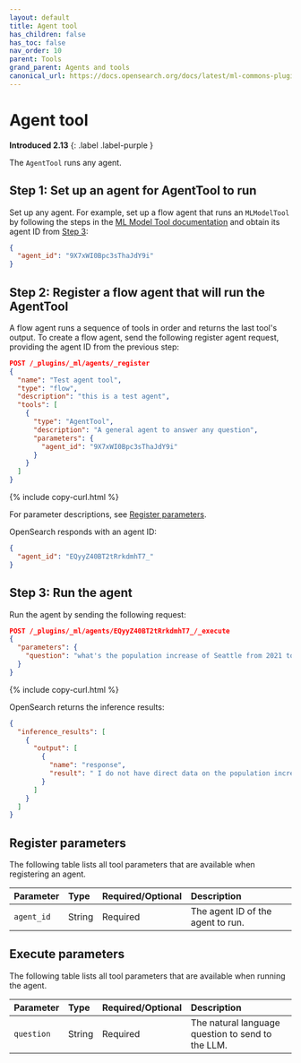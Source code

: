 ```yaml
---
layout: default
title: Agent tool
has_children: false
has_toc: false
nav_order: 10
parent: Tools
grand_parent: Agents and tools
canonical_url: https://docs.opensearch.org/docs/latest/ml-commons-plugin/agents-tools/tools/agent-tool/
---
```


<!-- vale off -->
# Agent tool
**Introduced 2.13**
{: .label .label-purple }
<!-- vale on -->

The `AgentTool` runs any agent.

## Step 1: Set up an agent for AgentTool to run

Set up any agent. For example, set up a flow agent that runs an `MLModelTool` by following the steps in the [ML Model Tool documentation]({{site.url}}{{site.baseurl}}/ml-commons-plugin/agents-tools/tools/ml-model-tool/) and obtain its agent ID from [Step 3]({{site.url}}{{site.baseurl}}/ml-commons-plugin/agents-tools/tools/ml-model-tool/#step-3-register-a-flow-agent-that-will-run-the-mlmodeltool):

```json
{
  "agent_id": "9X7xWI0Bpc3sThaJdY9i"
}
```

## Step 2: Register a flow agent that will run the AgentTool

A flow agent runs a sequence of tools in order and returns the last tool's output. To create a flow agent, send the following register agent request, providing the agent ID from the previous step:

```json
POST /_plugins/_ml/agents/_register
{
  "name": "Test agent tool",
  "type": "flow",
  "description": "this is a test agent",
  "tools": [
    {
      "type": "AgentTool",
      "description": "A general agent to answer any question",
      "parameters": {
        "agent_id": "9X7xWI0Bpc3sThaJdY9i"
      }
    }
  ]
}
```
{% include copy-curl.html %} 

For parameter descriptions, see [Register parameters](#register-parameters).

OpenSearch responds with an agent ID:

```json
{
  "agent_id": "EQyyZ40BT2tRrkdmhT7_"
}
```

## Step 3: Run the agent

Run the agent by sending the following request:

```json
POST /_plugins/_ml/agents/EQyyZ40BT2tRrkdmhT7_/_execute
{
  "parameters": {
    "question": "what's the population increase of Seattle from 2021 to 2023"
  }
}
```
{% include copy-curl.html %} 

OpenSearch returns the inference results:

```json
{
  "inference_results": [
    {
      "output": [
        {
          "name": "response",
          "result": " I do not have direct data on the population increase of Seattle from 2021 to 2023 in the context provided. As a data analyst, I would need to research population statistics from credible sources like the US Census Bureau to analyze population trends and make an informed estimate. Without looking up actual data, I don't have enough information to provide a specific answer to the question."
        }
      ]
    }
  ]
}
```

## Register parameters

The following table lists all tool parameters that are available when registering an agent.

Parameter	| Type | Required/Optional | Description	
:--- | :--- | :--- | :---
`agent_id` | String | Required | The agent ID of the agent to run.

## Execute parameters

The following table lists all tool parameters that are available when running the agent.

Parameter	| Type | Required/Optional | Description	
:--- | :--- | :--- | :---
`question` | String | Required | The natural language question to send to the LLM. 